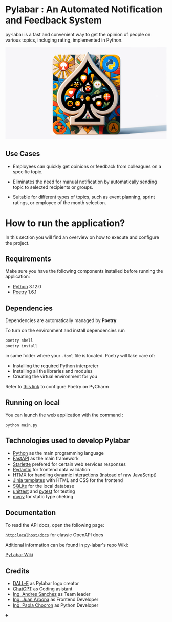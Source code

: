 # Pylabar : An Automated Notification and Feedback System
py-labar is a fast and convenient way to get the opinion of people on various topics, incluging rating, implemented in Python.

![Pylabar Banner](https://github.com/ThePhrontistery/py-labar/blob/main/static/Dallebanner%20(2).png)

## Use Cases
- Employees can quickly get opinions or feedback from colleagues on a specific topic.

- Eliminates the need for manual notification by automatically sending topic to selected recipients or groups.

- Suitable for different types of topics, such as event planning, sprint ratings, or employee of the month selection.

# How to run the application? 
In this section you will find an overview on how to execute and configure the project.

## Requirements

Make sure you have the following components installed before running the application:
- [Python](https://www.python.org/) 3.12.0
- [Poetry](https://python-poetry.org/) 1.6.1

## Dependencies
Dependencies are automatically managed by **Poetry**

To turn on the environment and install dependencies  run
```bash
poetry shell
poetry install
```

in same folder where your `.toml` file is located. 
Poetry will take care of:
- Installing the required Python interpreter 
- Installing all the libraries and modules 
- Creating the virtual environment for you

Refer to [this link](https://www.jetbrains.com/help/pycharm/poetry.html) to configure Poetry on PyCharm

## Running on local

You can launch the web application with the command :

```shell
python main.py
```

## Technologies used to develop Pylabar

* [Python](https://www.python.org/) as the main programming language
* [FastAPI](https://fastapi.tiangolo.com/) as the main framework
* [Starlette](https://www.starlette.io/) prefered for certain web services responses
* [Pydantic](https://docs.pydantic.dev/latest/) for frontend data validation
* [HTMX](https://htmx.org/) for handling dynamic interactions (instead of raw JavaScript)
* [Jinja templates](https://jinja.palletsprojects.com/en/3.1.x/) with HTML and CSS for the frontend
* [SQLite](https://www.sqlite.org/index.html) for the local database
* [unittest](https://docs.python.org/3/library/unittest.html) and [pytest](https://docs.pytest.org/) for testing
* [mypy](https://mypy-lang.org/) for static type cheking

## Documentation

To read the API docs, open the following page:

[`http:localhost/docs`](http://127.0.0.1:8000/docs) for classic OpenAPI docs

Aditional information can be found in py-labar's repo Wiki:

[PyLabar Wiki](https://github.com/ThePhrontistery/py-labar/wiki)

## Credits

* [DALL-E](https://openai.com/dall-e-2) as Pylabar logo creator
* [ChatGPT](https://chat.openai.com/) as Coding asistant
* [Ing. Andres Sanchez](https://github.com/andsanchez) as Team leader
* [Ing. Juan Arbona](https://github.com/jjarbona) as Frontend Developer
* [Ing. Paola Chocron](https://github.com/pchocron) as Python Developer

♠ 